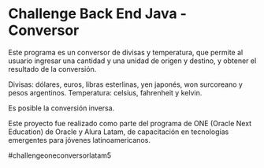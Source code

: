 # Challenge Back End Java - Conversor

Este programa es un conversor de divisas y temperatura, que permite al usuario ingresar una cantidad y una unidad de origen y destino, y obtener el resultado de la conversión.

Divisas: dólares, euros, libras esterlinas, yen japonés, won surcoreano y pesos argentinos.
Temperatura: celsius, fahrenheit y kelvin.

Es posible la conversión inversa.

Este proyecto fue realizado como parte del programa de ONE (Oracle Next Education) de Oracle y Alura Latam, de capacitación en tecnologías emergentes para jóvenes latinoamericanos.

#challengeoneconversorlatam5 
